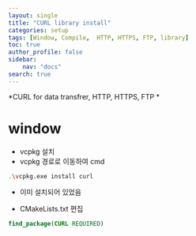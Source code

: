 ```yaml
---
layout: single
title: "CURL library install"
categories: setup
tags: [Window, Compile,  HTTP, HTTPS, FTP, library]
toc: true
author_profile: false
sidebar:
    nav: "docs"
search: true
---
```

*CURL for data transfrer, HTTP, HTTPS, FTP *


# window
- vcpkg 설치
- vcpkg 경로로 이동하여 cmd 
```bash
.\vcpkg.exe install curl
```

- 이미 설치되어 있었음

- CMakeLists.txt 편집
```cmake
find_package(CURL REQUIRED)
```